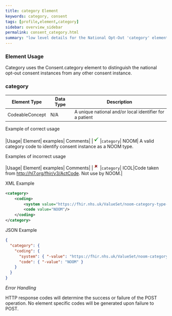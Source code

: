 ```yaml
---
title: category Element
keywords: category, consent
tags: [profile,element,category]
sidebar: overview_sidebar
permalink: consent_category.html
summary: "low level details for the National Opt-Out 'category' element"
---
```


### Element Usage ###

Category uses the Consent.category element to distinguish the national opt-out consent instances from any other consent instance.

### category ###

|Element Type|Data Type|Description|
| ------------- | ------------- | ------------- |
|CodeableConcept | N/A| A unique national and/or local identifier for a patient |

Example of correct usage

|Usage| Element| examples| Comments|
|![Tick](images/tick.png)|`category`| NOOM| A valid category code to identify consent instance as a NOOM type.

Examples of incorrect usage

|Usage| Element| examples| Comments|
|![Cross](images/cross.png)|`category`| ICOL|Code taken from http://hl7.org/fhir/v3/ActCode. Not use by NOOM.|


XML Example

```xml
<category>
	<coding>
		<system value="https://fhir.nhs.uk/ValueSet/noom-category-type-1"/>
		<code value="NOOM"/>
	</coding>
</category>
```

JSON Example

```json
{
  "category": {
    "coding": {
      "system": { "-value": "https://fhir.nhs.uk/ValueSet/noom-category-type-1" },
      "code": { "-value": "NOOM" }
    }
  }
}
```

*Error Handling*

HTTP response codes will determine the success or failure of the POST operation. No element specific codes will be generated upon failure to POST.




